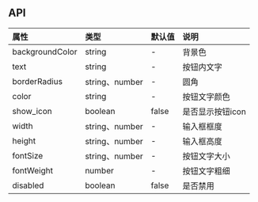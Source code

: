 ## API

| 属性               | 类型              | 默认值   | 说明                                                  |
| :-----------     | :------          | :------- | :---------------------------------------------------- |
| backgroundColor  | string           | -        | 背景色                                                    |
| text             | string           | -        | 按钮内文字                                                    |
| borderRadius     | string、number    | -        | 圆角                                                   |
| color            | string            | -        | 按钮文字颜色                                                   |
| show_icon        | boolean           | false        | 是否显示按钮icon                                                   |
| width            | string、number    | -        | 输入框框度                                                   |
| height           | string、number    | -        | 输入框高度                                                   |
| fontSize         | string、number    | -        | 按钮文字大小                                                   |
| fontWeight       | number             | -        | 按钮文字粗细                                                   |
| disabled         | boolean           | false    | 是否禁用                                                  |
